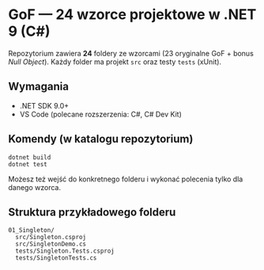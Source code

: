 # GoF — 24 wzorce projektowe w .NET 9 (C#)

Repozytorium zawiera **24** foldery ze wzorcami (23 oryginalne GoF + bonus *Null Object*). Każdy folder ma projekt `src` oraz testy `tests` (xUnit).

## Wymagania
- .NET SDK 9.0+
- VS Code (polecane rozszerzenia: C#, C# Dev Kit)

## Komendy (w katalogu repozytorium)
```pwsh
dotnet build
dotnet test
```
Możesz też wejść do konkretnego folderu i wykonać polecenia tylko dla danego wzorca.

## Struktura przykładowego folderu
```
01_Singleton/
  src/Singleton.csproj
  src/SingletonDemo.cs
  tests/Singleton.Tests.csproj
  tests/SingletonTests.cs
```
